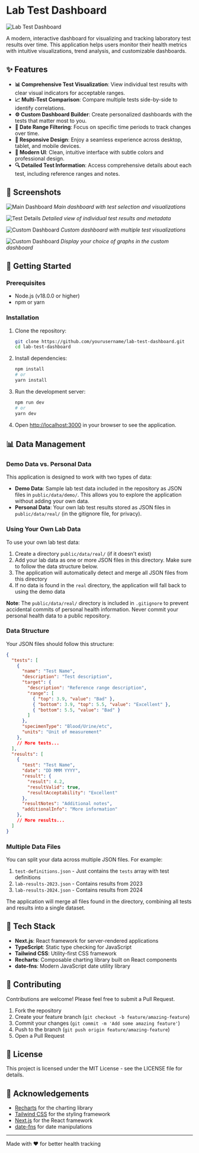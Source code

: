 # Lab Test Dashboard

![Lab Test Dashboard](./images/MainDashboard.png)

A modern, interactive dashboard for visualizing and tracking laboratory test results over time. This application helps users monitor their health metrics with intuitive visualizations, trend analysis, and customizable dashboards.

## ✨ Features

- **📊 Comprehensive Test Visualization**: View individual test results with clear visual indicators for acceptable ranges.
- **📈 Multi-Test Comparison**: Compare multiple tests side-by-side to identify correlations.
- **⚙️ Custom Dashboard Builder**: Create personalized dashboards with the tests that matter most to you.
- **📅 Date Range Filtering**: Focus on specific time periods to track changes over time.
- **📱 Responsive Design**: Enjoy a seamless experience across desktop, tablet, and mobile devices.
- **🎨 Modern UI**: Clean, intuitive interface with subtle colors and professional design.
- **🔍 Detailed Test Information**: Access comprehensive details about each test, including reference ranges and notes.

## 📸 Screenshots

![Main Dashboard](./images/MainDashboard.png)
*Main dashboard with test selection and visualizations*

![Test Details](./images/DetailView.png)
*Detailed view of individual test results and metadata*

![Custom Dashboard](./images/CustomDashboard.png)
*Custom dashboard with multiple test visualizations*

![Custom Dashboard](./images/MultiGraphs3.png)
*Display your choice of graphs in the custom dashboard*


## 🚀 Getting Started

### Prerequisites

- Node.js (v18.0.0 or higher)
- npm or yarn

### Installation

1. Clone the repository:
   ```bash
   git clone https://github.com/yourusername/lab-test-dashboard.git
   cd lab-test-dashboard
   ```

2. Install dependencies:
   ```bash
   npm install
   # or
   yarn install
   ```

3. Run the development server:
   ```bash
   npm run dev
   # or
   yarn dev
   ```

4. Open [http://localhost:3000](http://localhost:3000) in your browser to see the application.

## 📊 Data Management

### Demo Data vs. Personal Data

This application is designed to work with two types of data:

- **Demo Data**: Sample lab test data included in the repository as JSON files in `public/data/demo/`. This allows you to explore the application without adding your own data.
- **Personal Data**: Your own lab test results stored as JSON files in `public/data/real/` (in the gitignore file, for privacy).

### Using Your Own Lab Data

To use your own lab test data:

1. Create a directory `public/data/real/` (if it doesn't exist)
2. Add your lab data as one or more JSON files in this directory. Make sure to follow the data structure below.
3. The application will automatically detect and merge all JSON files from this directory
4. If no data is found in the `real` directory, the application will fall back to using the demo data

**Note**: The `public/data/real/` directory is included in `.gitignore` to prevent accidental commits of personal health information. Never commit your personal health data to a public repository.

### Data Structure

Your JSON files should follow this structure:

```json
{
  "tests": [
    {
      "name": "Test Name",
      "description": "Test description",
      "target": {
        "description": "Reference range description",
        "range": [
          { "top": 3.9, "value": "Bad" },
          { "bottom": 3.9, "top": 5.5, "value": "Excellent" },
          { "bottom": 5.5, "value": "Bad" }
        ]
      },
      "specimenType": "Blood/Urine/etc",
      "units": "Unit of measurement"
    },
    // More tests...
  ],
  "results": [
    {
      "test": "Test Name",
      "date": "DD MMM YYYY",
      "result": {
        "result": 4.2,
        "resultValid": true,
        "resultAcceptability": "Excellent"
      },
      "resultNotes": "Additional notes",
      "additionalInfo": "More information"
    },
    // More results...
  ]
}
```

### Multiple Data Files

You can split your data across multiple JSON files. For example:

1. `test-definitions.json` - Just contains the `tests` array with test definitions
2. `lab-results-2023.json` - Contains results from 2023
3. `lab-results-2024.json` - Contains results from 2024

The application will merge all files found in the directory, combining all tests and results into a single dataset.

## 🧰 Tech Stack

- **Next.js**: React framework for server-rendered applications
- **TypeScript**: Static type checking for JavaScript
- **Tailwind CSS**: Utility-first CSS framework
- **Recharts**: Composable charting library built on React components
- **date-fns**: Modern JavaScript date utility library

## 🤝 Contributing

Contributions are welcome! Please feel free to submit a Pull Request.

1. Fork the repository
2. Create your feature branch (`git checkout -b feature/amazing-feature`)
3. Commit your changes (`git commit -m 'Add some amazing feature'`)
4. Push to the branch (`git push origin feature/amazing-feature`)
5. Open a Pull Request

## 📝 License

This project is licensed under the MIT License - see the LICENSE file for details.

## 🙏 Acknowledgements

- [Recharts](https://recharts.org/) for the charting library
- [Tailwind CSS](https://tailwindcss.com/) for the styling framework
- [Next.js](https://nextjs.org/) for the React framework
- [date-fns](https://date-fns.org/) for date manipulations

---

Made with ❤️ for better health tracking
